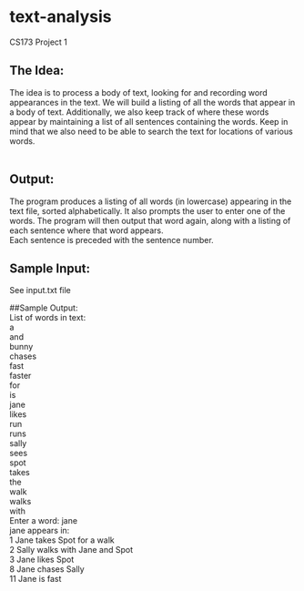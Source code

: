 # text-analysis
CS173 Project 1 <br/>
## The Idea: <br/>
The idea is to process a body of text, looking for and recording word appearances in the text. We will build a listing of all the words that appear in a body of text. Additionally, we also keep track of where 
these words appear by maintaining a list of all sentences containing the words. Keep in mind that we also need to be able to search the text for locations of various words.   
<br/>

## Output: <br/>
The program produces a listing of all words (in lowercase) appearing in the text file, 
sorted alphabetically. It also prompts the user to enter one of the words.  The program will 
then output that word again, along with a listing of each sentence where that word appears.  
Each sentence is preceded with the sentence number.
<br/>

## Sample Input: <br/>
See input.txt file  <br/>

##Sample Output: <br/>
List of words in text: <br/>
  a <br/>
  and <br/>
  bunny <br/>
  chases <br/>
  fast <br/>
  faster <br/>
  for <br/>
  is <br/>
  jane <br/>
  likes <br/>
  run <br/>
  runs <br/>
  sally <br/>
  sees <br/>
  spot <br/>
  takes <br/>
  the <br/>
  walk <br/>
  walks <br/>
  with <br/>
Enter a word: jane <br/>
jane appears in: <br/>
  1 Jane takes Spot for a walk <br/>
  2 Sally walks with Jane and Spot <br/>
  3 Jane likes Spot <br/>
  8 Jane chases Sally <br/>
  11 Jane is fast <br/>
